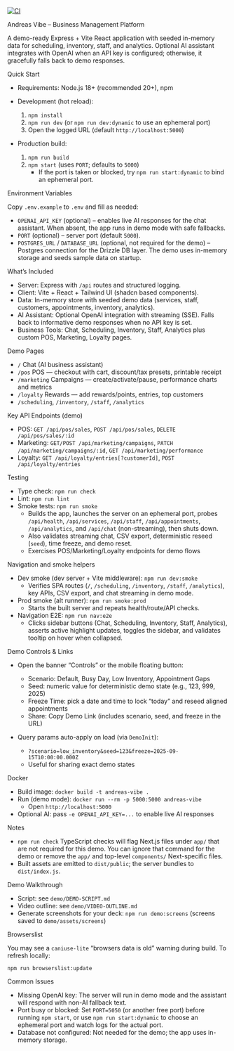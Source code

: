 [![CI](https://github.com/Bwillia13x/AndreasVibe/actions/workflows/ci.yml/badge.svg)](https://github.com/Bwillia13x/AndreasVibe/actions/workflows/ci.yml)

Andreas Vibe – Business Management Platform

A demo-ready Express + Vite React application with seeded in-memory data for scheduling, inventory, staff, and analytics. Optional AI assistant integrates with OpenAI when an API key is configured; otherwise, it gracefully falls back to demo responses.

Quick Start

- Requirements: Node.js 18+ (recommended 20+), npm

- Development (hot reload):
  1. `npm install`
  2. `npm run dev` (or `npm run dev:dynamic` to use an ephemeral port)
  3. Open the logged URL (default `http://localhost:5000`)

- Production build:
  1. `npm run build`
  2. `npm start` (uses `PORT`; defaults to `5000`)
     - If the port is taken or blocked, try `npm run start:dynamic` to bind an ephemeral port.

Environment Variables

Copy `.env.example` to `.env` and fill as needed:

- `OPENAI_API_KEY` (optional) – enables live AI responses for the chat assistant. When absent, the app runs in demo mode with safe fallbacks.
- `PORT` (optional) – server port (default `5000`).
- `POSTGRES_URL` / `DATABASE_URL` (optional, not required for the demo) – Postgres connection for the Drizzle DB layer. The demo uses in-memory storage and seeds sample data on startup.

What’s Included

- Server: Express with `/api` routes and structured logging.
- Client: Vite + React + Tailwind UI (shadcn based components).
- Data: In-memory store with seeded demo data (services, staff, customers, appointments, inventory, analytics).
- AI Assistant: Optional OpenAI integration with streaming (SSE). Falls back to informative demo responses when no API key is set.
- Business Tools: Chat, Scheduling, Inventory, Staff, Analytics plus custom POS, Marketing, Loyalty pages.

Demo Pages

- `/` Chat (AI business assistant)
- `/pos` POS — checkout with cart, discount/tax presets, printable receipt
- `/marketing` Campaigns — create/activate/pause, performance charts and metrics
- `/loyalty` Rewards — add rewards/points, entries, top customers
- `/scheduling`, `/inventory`, `/staff`, `/analytics`

Key API Endpoints (demo)

- POS: `GET /api/pos/sales`, `POST /api/pos/sales`, `DELETE /api/pos/sales/:id`
- Marketing: `GET/POST /api/marketing/campaigns`, `PATCH /api/marketing/campaigns/:id`, `GET /api/marketing/performance`
- Loyalty: `GET /api/loyalty/entries[?customerId]`, `POST /api/loyalty/entries`

Testing

- Type check: `npm run check`
- Lint: `npm run lint`
- Smoke tests: `npm run smoke`
  - Builds the app, launches the server on an ephemeral port, probes `/api/health`, `/api/services`, `/api/staff`, `/api/appointments`, `/api/analytics`, and `/api/chat` (non-streaming), then shuts down.
  - Also validates streaming chat, CSV export, deterministic reseed (`seed`), time freeze, and demo reset.
  - Exercises POS/Marketing/Loyalty endpoints for demo flows

Navigation and smoke helpers

- Dev smoke (dev server + Vite middleware): `npm run dev:smoke`
  - Verifies SPA routes (`/`, `/scheduling`, `/inventory`, `/staff`, `/analytics`), key APIs, CSV export, and chat streaming in demo mode.
- Prod smoke (alt runner): `npm run smoke:prod`
  - Starts the built server and repeats health/route/API checks.
- Navigation E2E: `npm run nav:e2e`
  - Clicks sidebar buttons (Chat, Scheduling, Inventory, Staff, Analytics), asserts active highlight updates, toggles the sidebar, and validates tooltip on hover when collapsed.

Demo Controls & Links

- Open the banner “Controls” or the mobile floating button:
  - Scenario: Default, Busy Day, Low Inventory, Appointment Gaps
  - Seed: numeric value for deterministic demo state (e.g., 123, 999, 2025)
  - Freeze Time: pick a date and time to lock “today” and reseed aligned appointments
  - Share: Copy Demo Link (includes scenario, seed, and freeze in the URL)

- Query params auto-apply on load (via `DemoInit`):
  - `?scenario=low_inventory&seed=123&freeze=2025-09-15T10:00:00.000Z`
  - Useful for sharing exact demo states

Docker

- Build image: `docker build -t andreas-vibe .`
- Run (demo mode): `docker run --rm -p 5000:5000 andreas-vibe`
  - Open `http://localhost:5000`
- Optional AI: pass `-e OPENAI_API_KEY=...` to enable live AI responses


Notes

- `npm run check` TypeScript checks will flag Next.js files under `app/` that are not required for this demo. You can ignore that command for the demo or remove the `app/` and top-level `components/` Next-specific files.
- Built assets are emitted to `dist/public`; the server bundles to `dist/index.js`.

Demo Walkthrough

- Script: see `demo/DEMO-SCRIPT.md`
- Video outline: see `demo/VIDEO-OUTLINE.md`
- Generate screenshots for your deck: `npm run demo:screens` (screens saved to `demo/assets/screens`)

Browserslist

You may see a `caniuse-lite` “browsers data is old” warning during build. To refresh locally:

```
npm run browserslist:update
```

Common Issues

- Missing OpenAI key: The server will run in demo mode and the assistant will respond with non-AI fallback text.
- Port busy or blocked: Set `PORT=5050` (or another free port) before running `npm start`, or use `npm run start:dynamic` to choose an ephemeral port and watch logs for the actual port.
- Database not configured: Not needed for the demo; the app uses in-memory storage.

